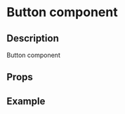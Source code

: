 <script setup>
import Button from '~/uibutton/src/Button.vue';

const buttonPlaygroundCode = '<Button  class="ux-btn ux-btn--primary">Click me</Button>';
</script>

# Button component

## Description

Button component

## Props

<Props :of="Button"></Props>

## Example

<Playground 
  :code="buttonPlaygroundCode"
  :components="{ Button }">
</Playground>
